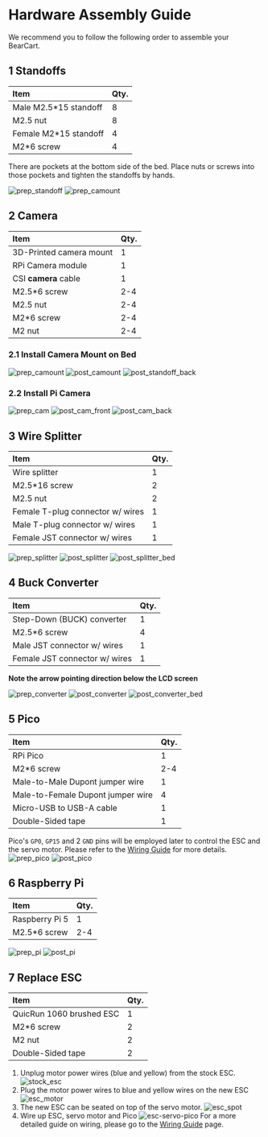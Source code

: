 # Hardware Assembly Guide
We recommend you to follow the following order to assemble your BearCart.

## 1 Standoffs
| Item                          | Qty.  |
| :---                          | :---  |
| Male M2.5*15 standoff         | 8     |
| M2.5 nut                      | 8     |
| Female M2*15 standoff         | 4     |
| M2*6 screw                    | 4     |

There are pockets at the bottom side of the bed. 
Place nuts or screws into those pockets and tighten the standoffs by hands.

![prep_standoff](images/hardware/prep_standoff.jpg)
![prep_camount](images/hardware/prep_camount.jpg)

## 2 Camera
| Item                    | Qty.  |
| :---                    | :---  |
| 3D-Printed camera mount | 1     |
| RPi Camera module       | 1     |
| CSI **camera** cable        | 1     |
| M2.5*6 screw            | 2-4   |
| M2.5 nut                | 2-4   |
| M2*6 screw              | 2-4   |
| M2 nut                | 2-4   |

### 2.1 Install Camera Mount on Bed
![prep_camount](images/hardware/prep_camount.jpg)
![post_camount](images/hardware/post_camount.jpg)
![post_standoff_back](images/hardware/post_standoff_back.jpg)

### 2.2 Install Pi Camera
![prep_cam](images/hardware/prep_cam.jpg)
![post_cam_front](images/hardware/post_cam_front.jpg)
![post_cam_back](images/hardware/post_cam_back.jpg)


## 3 Wire Splitter
| Item                             | Qty.  |
| :---                             | :---  |
| Wire splitter                    | 1     |
| M2.5*16 screw                    | 2     |
| M2.5 nut                         | 2     |
| Female T-plug connector w/ wires | 1     |
| Male T-plug connector w/ wires   | 1     |
| Female JST connector w/ wires    | 1     |

![prep_splitter](images/hardware/prep_splitter.jpg)
![post_splitter](images/hardware/post_splitter.jpg)
![post_splitter_bed](images/hardware/post_splitter_bed.jpg)

## 4 Buck Converter
| Item                          | Qty.  |
| :---                          | :---  |
| Step-Down (BUCK) converter    | 1     |
| M2.5*6 screw                  | 4     |
| Male JST connector w/ wires   | 1     |
| Female JST connector w/ wires | 1     |

**Note the arrow pointing direction below the LCD screen**

![prep_converter](images/hardware/prep_converter.jpg)
![post_converter](images/hardware/post_converter.jpg)
![post_converter_bed](images/hardware/post_converter_bed.jpg)

## 5 Pico
| Item                              | Qty.  |
| :---                              | :---  |
| RPi Pico                          | 1     |
| M2*6 screw                        | 2-4   |
| Male-to-Male Dupont jumper wire   | 1     |
| Male-to-Female Dupont jumper wire | 4     |
| Micro-USB to USB-A cable          | 1     |
| Double-Sided tape                 | 1     |

Pico's `GP0`, `GP15` and 2 `GND` pins will be employed later to control the ESC and the servo motor. Please refer to the [Wiring Guide](wiring.md) for more details.
![prep_pico](images/hardware/prep_pico.jpg)
![post_pico](images/hardware/post_pico.jpg)

## 6 Raspberry Pi
| Item                              | Qty.  |
| :---                              | :---  |
| Raspberry Pi 5                    | 1     |
| M2.5*6 screw                      | 2-4   |

![prep_pi](images/hardware/prep_pi.jpg)
![post_pi](images/hardware/post_pi.jpg)

## 7 Replace ESC
| Item                     | Qty.  |
| :---                     | :---  |
| QuicRun 1060 brushed ESC | 1     |
| M2*6 screw               | 2     |
| M2 nut                   | 2     |
| Double-Sided tape        | 2     |

1. Unplug motor power wires (blue and yellow) from the stock ESC.
![stock_esc](images/hardware/stock_esc.jpg)
2. Plug the motor power wires to blue and yellow wires on the new ESC
![esc_motor](images/hardware/esc_motor.jpg)
3. The new ESC can be seated on top of the servo motor.
![esc_spot](images/hardware/esc_spot.jpg)
4. Wire up ESC, servo motor and Pico
![esc-servo-pico](images/hardware/esc-servo-pico.jpg)
For a more detailed guide on wiring, please go to the [Wiring Guide](wiring.md) page.



